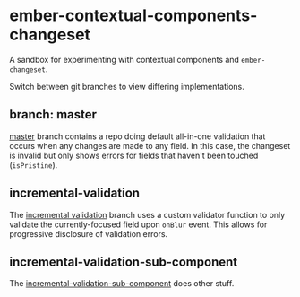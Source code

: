 # ember-contextual-components-changeset 

A sandbox for experimenting with contextual components and `ember-changeset`.

Switch between git branches to view differing implementations.

## branch: master

[master](https://github.com/0xadada/ember-contextual-components-changeset/tree/master) branch contains
a repo doing default all-in-one validation that occurs when any changes are made
to any field. In this case, the changeset is invalid
but only shows errors for fields that haven't been touched (`isPristine`).

## incremental-validation

The [incremental
validation](https://github.com/0xadada/ember-contextual-components-changeset/tree/incremental-validation)
branch uses a custom validator function to only validate the currently-focused
field upon `onBlur` event. This allows for progressive disclosure of validation
errors.

## incremental-validation-sub-component

The [incremental-validation-sub-component](https://github.com/0xadada/ember-contextual-components-changeset/tree/incremental-validation-sub-component)
does other stuff.
